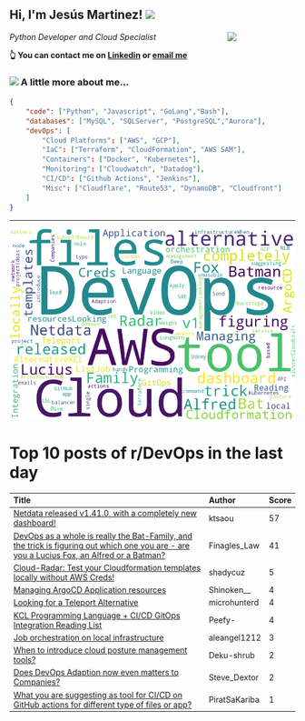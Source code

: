 <!--
**jmartinezl/jmartinezl** is a ✨ _special_ ✨ repository because its `README.md` (this file) appears on your GitHub profile.

Here are some ideas to get you started:

- 🔭 I’m currently working on ...
- 🌱 I’m currently learning ...
- 👯 I’m looking to collaborate on ...
- 🤔 I’m looking for help with ...
- 💬 Ask me about ...
- 📫 How to reach me: ...
- 😄 Pronouns: ...
- ⚡ Fun fact: ...
-->

<h2>Hi, I'm Jesús Martinez! <img src="https://media.giphy.com/media/WUlplcMpOCEmTGBtBW/giphy.gif" width="30"> </h2>
<img align='right' src="https://media.giphy.com/media/NytMLKyiaIh6VH9SPm/giphy.gif" width="120">
<p><em>Python Developer and Cloud Specialist
</em></p>

**👆 You can contact me on [Linkedin](https://www.linkedin.com/in/jes%C3%BAs-martinez-2b7b10104/) or [email me](mailto:jesus.mtz.lorenzo@gmail.com)**

### <img src="https://media.giphy.com/media/VgCDAzcKvsR6OM0uWg/giphy.gif" width="50"> A little more about me...  

```json
{
    "code": ["Python", "Javascript", "GoLang","Bash"],
    "databases": ["MySQL", "SQLServer", "PostgreSQL","Aurora"],
    "devOps": [
        "Cloud Platforms": ["AWS", "GCP"],
        "IaC": ["Terraform", "CloudFormation", "AWS SAM"],
        "Containers": ["Docker", "Kubernetes"],
        "Monitoring": ["Cloudwatch", "Datadog"],
        "CI/CD": ["Github Actions", "Jenkins"],
        "Misc": ["Cloudflare", "Route53", "DynamoDB", "Cloudfront"]
    ]
}
```
---

![Wordcloud](./cloud.png)

# Top 10 posts of r/DevOps in the last day

| Title | Author | Score |
|:---|:---|:---|
| [Netdata released v1.41.0, with a completely new dashboard!](https://www.reddit.com/r/devops/comments/154qwai/netdata_released_v1410_with_a_completely_new/) | ktsaou | 57 |
| [DevOps as a whole is really the Bat-Family, and the trick is figuring out which one you are - are you a Lucius Fox, an Alfred or a Batman?](https://www.reddit.com/r/devops/comments/155a43h/devops_as_a_whole_is_really_the_batfamily_and_the/) | Finagles_Law | 41 |
| [Cloud-Radar: Test your Cloudformation templates locally without AWS Creds!](https://www.reddit.com/r/devops/comments/154u3ki/cloudradar_test_your_cloudformation_templates/) | shadycuz | 5 |
| [Managing ArgoCD Application resources](https://www.reddit.com/r/devops/comments/154zyu3/managing_argocd_application_resources/) | Shinoken__ | 4 |
| [Looking for a Teleport Alternative](https://www.reddit.com/r/devops/comments/155dw55/looking_for_a_teleport_alternative/) | microhunterd | 4 |
| [KCL Programming Language + CI/CD GitOps Integration Reading List](https://www.reddit.com/r/devops/comments/155e1ou/kcl_programming_language_cicd_gitops_integration/) | Peefy- | 4 |
| [Job orchestration on local infrastructure](https://www.reddit.com/r/devops/comments/154u4xw/job_orchestration_on_local_infrastructure/) | aleangel1212 | 3 |
| [When to introduce cloud posture management tools?](https://www.reddit.com/r/devops/comments/1550rq0/when_to_introduce_cloud_posture_management_tools/) | Deku-shrub | 2 |
| [Does DevOps Adaption now even matters to Companies?](https://www.reddit.com/r/devops/comments/155evni/does_devops_adaption_now_even_matters_to_companies/) | Steve_Dextor | 2 |
| [What you are suggesting as tool for CI/CD on GitHub actions for different type of files or app?](https://www.reddit.com/r/devops/comments/154sg9e/what_you_are_suggesting_as_tool_for_cicd_on/) | PiratSaKariba | 1 |
